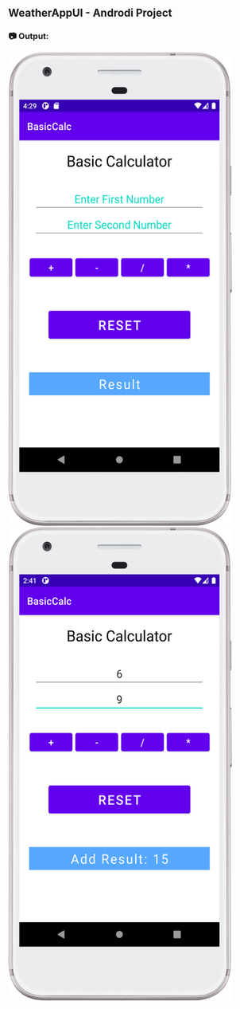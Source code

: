 ## WeatherAppUI - Androdi Project

### :camera: Output:
<img alt="002_CalcApp" src="BasicCalc App Screenshot.png" width="450" height="950" />
<img alt="002_CalcAppOutput" src="BasicCalc App Output Screenshot.png" width="450" height="950" />
